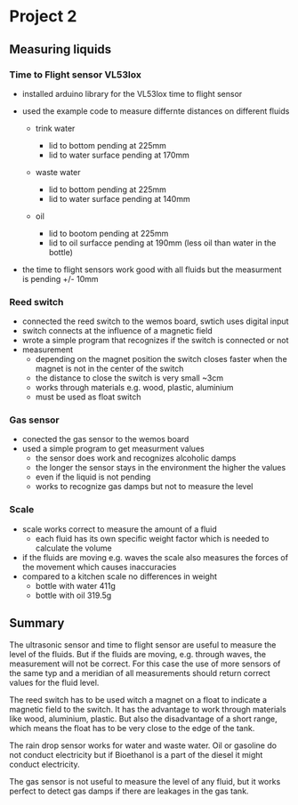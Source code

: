 # Project 2

## Measuring liquids

### Time to Flight sensor VL53lox
- installed arduino library for the VL53lox time to flight sensor
- used the example code to measure differnte distances on different fluids
    - trink water
        - lid to bottom pending at 225mm
        - lid to water surface pending at 170mm
        
    - waste water
        - lid to bottom pending at 225mm
        - lid to water surface pending at 140mm
          
    - oil
        - lid to bootom pending at 225mm
        - lid to oil surfacce pending at 190mm (less oil than water in the bottle)
        
- the time to flight sensors work good with all fluids but the measurment is pending 
  +/- 10mm
  
### Reed switch
- connected the reed switch to the wemos board, swtich uses digital input
- switch connects at the influence of a magnetic field
- wrote a simple program that recognizes if the switch is connected or not
- measurement    
    - depending on the magnet position the switch closes faster when the 
        magnet is not in the center of the switch
    - the distance to close the switch is very small ~3cm
    - works through materials e.g. wood, plastic, aluminium
    - must be used as float switch
   
### Gas sensor
- conected the gas sensor to the wemos board
- used a simple program to get measurment values
    - the sensor does work and recognizes alcoholic damps
    - the longer the sensor stays in the environment the higher the values
    - even if the liquid is not pending
    - works to recognize gas damps but not to measure the level
    
### Scale
- scale works correct to measure the amount of a fluid
    - each fluid has its own specific weight factor which is needed to 
    calculate the volume
- if the fluids are moving e.g. waves the scale also measures 
    the forces of the movement which causes inaccuracies
- compared to a kitchen scale no differences in weight
    - bottle with water 411g
    - bottle with oil 319.5g
	
## Summary
The ultrasonic sensor and time to flight sensor are useful to measure the level of the fluids. 
But if the fluids are moving, e.g. through waves, the measurement will not be correct. 
For this case the use of more sensors of the same typ and a meridian of all measurements
should return correct values for the fluid level.

The reed switch has to be used witch a magnet on a float to indicate a magnetic field to the switch.
It has the advantage to work through materials like wood, aluminium, plastic.
But also the disadvantage of a short range, which means the float has to be very close to the edge
of the tank.

The rain drop sensor works for water and waste water.
Oil or gasoline do not conduct electricity but
if Bioethanol is a part of the diesel it might conduct electricity.

The gas sensor is not useful to measure the level of any fluid,
but it works perfect to detect gas damps if there are leakages in the gas tank.